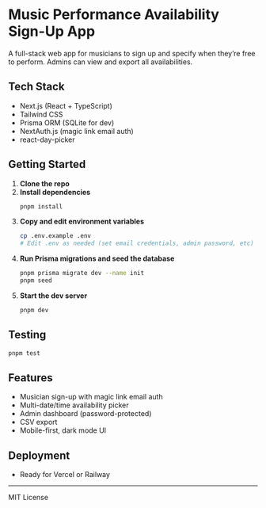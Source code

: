 # Music Performance Availability Sign-Up App

A full-stack web app for musicians to sign up and specify when they’re free to perform. Admins can view and export all availabilities.

## Tech Stack
- Next.js (React + TypeScript)
- Tailwind CSS
- Prisma ORM (SQLite for dev)
- NextAuth.js (magic link email auth)
- react-day-picker

## Getting Started

1. **Clone the repo**
2. **Install dependencies**
   ```sh
   pnpm install
   ```
3. **Copy and edit environment variables**
   ```sh
   cp .env.example .env
   # Edit .env as needed (set email credentials, admin password, etc)
   ```
4. **Run Prisma migrations and seed the database**
   ```sh
   pnpm prisma migrate dev --name init
   pnpm seed
   ```
5. **Start the dev server**
   ```sh
   pnpm dev
   ```

## Testing

```sh
pnpm test
```

## Features
- Musician sign-up with magic link email auth
- Multi-date/time availability picker
- Admin dashboard (password-protected)
- CSV export
- Mobile-first, dark mode UI

## Deployment
- Ready for Vercel or Railway

---

MIT License 